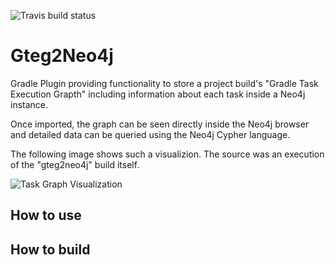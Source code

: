 ![Travis build status](https://api.travis-ci.org/mahnkong/gteg2neo4j.svg?branch=develop)

# Gteg2Neo4j

Gradle Plugin providing functionality to store a project build's "Gradle Task Execution Grapth" including information about each task inside a Neo4j instance.

Once imported, the graph can be seen directly inside the Neo4j browser and detailed data can be queried using the Neo4j Cypher language.

The following image shows such a visualizion. The source was an execution of the "gteg2neo4j" build itself. 

![Task Graph Visualization](https://drive.google.com/uc?export=download&id=0B2Bgx0RONdwIYU9RY04tSS1yWlE)

## How to use

## How to build
